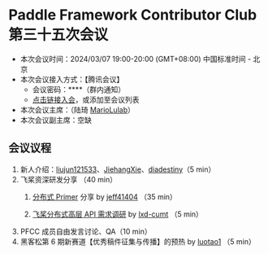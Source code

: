 # Paddle Framework Contributor Club 第三十五次会议

- 本次会议时间：2024/03/07 19:00-20:00 (GMT+08:00) 中国标准时间 - 北京
- 本次会议接入方式：【腾讯会议】
  - 会议密码：\*\*\*\*（群内通知）
  - [点击链接入会](https://meeting.tencent.com/dm/Eguamd4rLaWY)，或添加至会议列表
- 本次会议主席：（陆琦 [MarioLulab](https://github.com/MarioLulab)）
- 本次会议副主席：空缺

## 会议议程

1. 新人介绍：[liujun121533](https://github.com/liujun121533)、[JiehangXie](https://github.com/JiehangXie)、[diadestiny](https://github.com/diadestiny)（5 min）
2. 飞桨资深研发分享 （40 min）
   1. [分布式 Primer](https://github.com/PaddlePaddle/community/blob/master/pfcc/paddle-code-reading/auto_parallel/paddle_distributed_primer.md) 分享 by [jeff41404](https://github.com/jeff41404) （35 min）

   2. [飞桨分布式高层 API 需求调研](https://github.com/PaddlePaddle/Paddle/issues/62246) by [lxd-cumt](https://github.com/lxd-cumt) （5 min）
3. PFCC 成员自由发言讨论、QA（10 min）
4. 黑客松第 6 期新赛道【优秀稿件征集与传播】的预热 by [luotao1](https://github.com/luotao1) （5 min）
